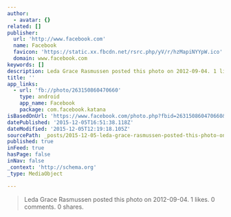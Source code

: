 ```yaml
---
author:
  - avatar: {}
related: []
publisher:
  url: 'http://www.facebook.com'
  name: Facebook
  favicon: 'https://static.xx.fbcdn.net/rsrc.php/yV/r/hzMapiNYYpW.ico'
  domain: www.facebook.com
keywords: []
description: Leda Grace Rasmussen posted this photo on 2012-09-04. 1 likes. 0 comments. 0 shares.
title: ''
app_links:
  - url: 'fb://photo/263150860470660'
    type: android
    app_name: Facebook
    package: com.facebook.katana
isBasedOnUrl: 'https://www.facebook.com/photo.php?fbid=263150860470660&set=t.100003272439700&type=3&src=https%3A%2F%2Fscontent-arn2-1.xx.fbcdn.net%2Fhphotos-xfp1%2Fv%2Ft1.0-9%2F561097_263150860470660_1514756922_n.jpg%3Foh%3D74c521a775e14d7cf09ef8604acdc927%26oe%3D56E4E68C&size=960%2C720'
datePublished: '2015-12-05T16:51:38.118Z'
dateModified: '2015-12-05T12:19:18.105Z'
sourcePath: _posts/2015-12-05-leda-grace-rasmussen-posted-this-photo-on-2012-09-04-1-like.md
published: true
inFeed: true
hasPage: false
inNav: false
_context: 'http://schema.org'
_type: MediaObject

---
```

> Leda Grace Rasmussen posted this photo on 2012-09-04&period; 1 likes&period; 0 comments&period; 0 shares&period;